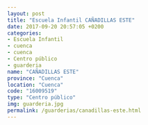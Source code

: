```yaml
---
layout: post
title: "Escuela Infantil CAÑADILLAS ESTE"
date: 2017-09-20 20:57:05 +0200
categories:
- Escuela Infantil
- cuenca
- cuenca
- Centro público
- guarderia
name: "CAÑADILLAS ESTE"
province: "Cuenca"
location: "Cuenca"
code: "16009519"
type: "Centro público"
img: guarderia.jpg
permalink: /guarderias/canadillas-este.html
---
```

